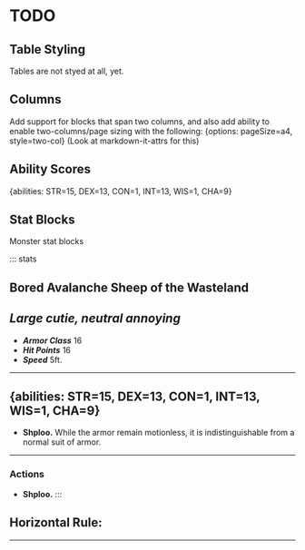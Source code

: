 # TODO

## Table Styling

Tables are not styed at all, yet.

## Columns

Add support for blocks that span two columns, and also add ability to enable two-columns/page sizing with the following:
{options: pageSize=a4, style=two-col}
(Look at markdown-it-attrs for this)

## Ability Scores

{abilities: STR=15, DEX=13, CON=1, INT=13, WIS=1, CHA=9}

## Stat Blocks

Monster stat blocks

::: stats
## Bored Avalanche Sheep of the Wasteland
*Large cutie, neutral annoying*
---
- ***Armor Class*** 16
- ***Hit Points*** 16
- ***Speed*** 5ft.
---
{abilities: STR=15, DEX=13, CON=1, INT=13, WIS=1, CHA=9}
---
- **Shploo.** While the armor remain motionless, it is indistinguishable from a normal suit of armor.
---
### Actions
- **Shploo.** 
:::


## Horizontal Rule:

---